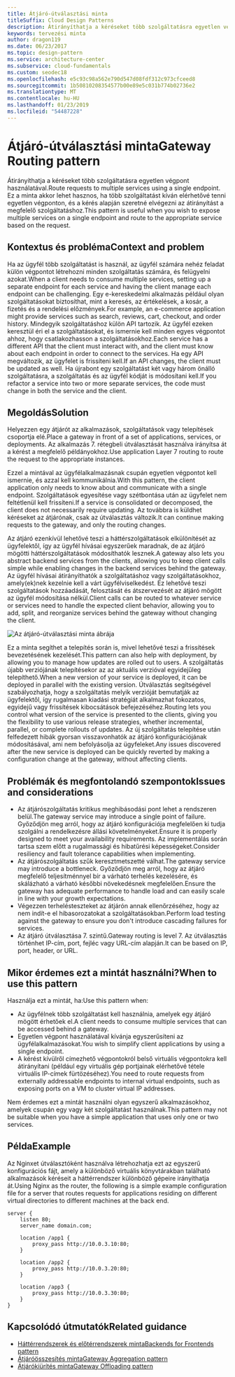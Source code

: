 ```yaml
---
title: Átjáró-útválasztási minta
titleSuffix: Cloud Design Patterns
description: Átirányíthatja a kéréseket több szolgáltatásra egyetlen végpont használatával.
keywords: tervezési minta
author: dragon119
ms.date: 06/23/2017
ms.topic: design-pattern
ms.service: architecture-center
ms.subservice: cloud-fundamentals
ms.custom: seodec18
ms.openlocfilehash: e5c93c98a562e790d547d08fdf312c973cfceed8
ms.sourcegitcommit: 1b50810208354577b00e89e5c031b774b02736e2
ms.translationtype: MT
ms.contentlocale: hu-HU
ms.lasthandoff: 01/23/2019
ms.locfileid: "54487228"
---
```

# <a name="gateway-routing-pattern"></a><span data-ttu-id="1dda0-104">Átjáró-útválasztási minta</span><span class="sxs-lookup"><span data-stu-id="1dda0-104">Gateway Routing pattern</span></span>

<span data-ttu-id="1dda0-105">Átirányíthatja a kéréseket több szolgáltatásra egyetlen végpont használatával.</span><span class="sxs-lookup"><span data-stu-id="1dda0-105">Route requests to multiple services using a single endpoint.</span></span> <span data-ttu-id="1dda0-106">Ez a minta akkor lehet hasznos, ha több szolgáltatást kíván elérhetővé tenni egyetlen végponton, és a kérés alapján szeretné elvégezni az átirányítást a megfelelő szolgáltatáshoz.</span><span class="sxs-lookup"><span data-stu-id="1dda0-106">This pattern is useful when you wish to expose multiple services on a single endpoint and route to the appropriate service based on the request.</span></span>

## <a name="context-and-problem"></a><span data-ttu-id="1dda0-107">Kontextus és probléma</span><span class="sxs-lookup"><span data-stu-id="1dda0-107">Context and problem</span></span>

<span data-ttu-id="1dda0-108">Ha az ügyfél több szolgáltatást is használ, az ügyfél számára nehéz feladat külön végpontot létrehozni minden szolgáltatás számára, és felügyelni azokat.</span><span class="sxs-lookup"><span data-stu-id="1dda0-108">When a client needs to consume multiple services, setting up a separate endpoint for each service and having the client manage each endpoint can be challenging.</span></span> <span data-ttu-id="1dda0-109">Egy e-kereskedelmi alkalmazás például olyan szolgáltatásokat biztosíthat, mint a keresés, az értékelések, a kosár, a fizetés és a rendelési előzmények.</span><span class="sxs-lookup"><span data-stu-id="1dda0-109">For example, an e-commerce application might provide services such as search, reviews, cart, checkout, and order history.</span></span> <span data-ttu-id="1dda0-110">Mindegyik szolgáltatáshoz külön API tartozik. Az ügyfél ezeken keresztül éri el a szolgáltatásokat, és ismernie kell minden egyes végpontot ahhoz, hogy csatlakozhasson a szolgáltatásokhoz.</span><span class="sxs-lookup"><span data-stu-id="1dda0-110">Each service has a different API that the client must interact with, and the client must know about each endpoint in order to connect to the services.</span></span> <span data-ttu-id="1dda0-111">Ha egy API megváltozik, az ügyfelet is frissíteni kell.</span><span class="sxs-lookup"><span data-stu-id="1dda0-111">If an API changes, the client must be updated as well.</span></span> <span data-ttu-id="1dda0-112">Ha újrabont egy szolgáltatást két vagy három önálló szolgáltatásra, a szolgáltatás és az ügyfél kódját is módosítani kell.</span><span class="sxs-lookup"><span data-stu-id="1dda0-112">If you refactor a service into two or more separate services, the code must change in both the service and the client.</span></span>

## <a name="solution"></a><span data-ttu-id="1dda0-113">Megoldás</span><span class="sxs-lookup"><span data-stu-id="1dda0-113">Solution</span></span>

<span data-ttu-id="1dda0-114">Helyezzen egy átjárót az alkalmazások, szolgáltatások vagy telepítések csoportja elé.</span><span class="sxs-lookup"><span data-stu-id="1dda0-114">Place a gateway in front of a set of applications, services, or deployments.</span></span> <span data-ttu-id="1dda0-115">Az alkalmazás 7. rétegbeli útválasztását használva irányítsa át a kérést a megfelelő példányokhoz.</span><span class="sxs-lookup"><span data-stu-id="1dda0-115">Use application Layer 7 routing to route the request to the appropriate instances.</span></span>

<span data-ttu-id="1dda0-116">Ezzel a mintával az ügyfélalkalmazásnak csupán egyetlen végpontot kell ismernie, és azzal kell kommunikálnia.</span><span class="sxs-lookup"><span data-stu-id="1dda0-116">With this pattern, the client application only needs to know about and communicate with a single endpoint.</span></span> <span data-ttu-id="1dda0-117">Szolgáltatások egyesítése vagy szétbontása után az ügyfelet nem feltétlenül kell frissíteni.</span><span class="sxs-lookup"><span data-stu-id="1dda0-117">If a service is consolidated or decomposed, the client does not necessarily require updating.</span></span> <span data-ttu-id="1dda0-118">Az továbbra is küldhet kéréseket az átjárónak, csak az útválasztás változik.</span><span class="sxs-lookup"><span data-stu-id="1dda0-118">It can continue making requests to the gateway, and only the routing changes.</span></span>

<span data-ttu-id="1dda0-119">Az átjáró ezenkívül lehetővé teszi a háttérszolgáltatások elkülönítését az ügyfelektől, így az ügyfél hívásai egyszerűek maradnak, de az átjáró mögötti háttérszolgáltatások módosíthatók lesznek.</span><span class="sxs-lookup"><span data-stu-id="1dda0-119">A gateway also lets you abstract backend services from the clients, allowing you to keep client calls simple while enabling changes in the backend services behind the gateway.</span></span> <span data-ttu-id="1dda0-120">Az ügyfél hívásai átirányíthatók a szolgáltatáshoz vagy szolgáltatásokhoz, amely(ek)nek kezelnie kell a várt ügyfélviselkedést. Ez lehetővé teszi szolgáltatások hozzáadását, felosztását és átszervezését az átjáró mögött az ügyfél módosítása nélkül.</span><span class="sxs-lookup"><span data-stu-id="1dda0-120">Client calls can be routed to whatever service or services need to handle the expected client behavior, allowing you to add, split, and reorganize services behind the gateway without changing the client.</span></span>

![Az átjáró-útválasztási minta ábrája](./_images/gateway-routing.png)

<span data-ttu-id="1dda0-122">Ez a minta segíthet a telepítés során is, mivel lehetővé teszi a frissítések bevezetésének kezelését.</span><span class="sxs-lookup"><span data-stu-id="1dda0-122">This pattern can also help with deployment, by allowing you to manage how updates are rolled out to users.</span></span> <span data-ttu-id="1dda0-123">A szolgáltatás újabb verziójának telepítésekor az az aktuális verzióval egyidejűleg telepíthető.</span><span class="sxs-lookup"><span data-stu-id="1dda0-123">When a new version of your service is deployed, it can be deployed in parallel with the existing version.</span></span> <span data-ttu-id="1dda0-124">Útválasztás segítségével szabályozhatja, hogy a szolgáltatás melyik verzióját bemutatják az ügyfelektől, így rugalmasan kiadási stratégiát alkalmazhat fokozatos, egyidejű vagy frissítések kibocsátások befejezéséhez.</span><span class="sxs-lookup"><span data-stu-id="1dda0-124">Routing lets you control what version of the service is presented to the clients, giving you the flexibility to use various release strategies, whether incremental, parallel, or complete rollouts of updates.</span></span> <span data-ttu-id="1dda0-125">Az új szolgáltatás telepítése után felfedezett hibák gyorsan visszavonhatók az átjáró konfigurációjának módosításával, ami nem befolyásolja az ügyfeleket.</span><span class="sxs-lookup"><span data-stu-id="1dda0-125">Any issues discovered after the new service is deployed can be quickly reverted by making a configuration change at the gateway, without affecting clients.</span></span>

## <a name="issues-and-considerations"></a><span data-ttu-id="1dda0-126">Problémák és megfontolandó szempontok</span><span class="sxs-lookup"><span data-stu-id="1dda0-126">Issues and considerations</span></span>

- <span data-ttu-id="1dda0-127">Az átjárószolgáltatás kritikus meghibásodási pont lehet a rendszeren belül.</span><span class="sxs-lookup"><span data-stu-id="1dda0-127">The gateway service may introduce a single point of failure.</span></span> <span data-ttu-id="1dda0-128">Győződjön meg arról, hogy az átjáró konfigurációja megfelelően ki tudja szolgálni a rendelkezésre állási követelményeket.</span><span class="sxs-lookup"><span data-stu-id="1dda0-128">Ensure it is properly designed to meet your availability requirements.</span></span> <span data-ttu-id="1dda0-129">Az implementálás során tartsa szem előtt a rugalmassági és hibatűrési képességeket.</span><span class="sxs-lookup"><span data-stu-id="1dda0-129">Consider resiliency and fault tolerance capabilities when implementing.</span></span>
- <span data-ttu-id="1dda0-130">Az átjárószolgáltatás szűk keresztmetszetté válhat.</span><span class="sxs-lookup"><span data-stu-id="1dda0-130">The gateway service may introduce a bottleneck.</span></span> <span data-ttu-id="1dda0-131">Győződjön meg arról, hogy az átjáró megfelelő teljesítménnyel bír a várható terhelés kezelésére, és skálázható a várható későbbi növekedésnek megfelelően.</span><span class="sxs-lookup"><span data-stu-id="1dda0-131">Ensure the gateway has adequate performance to handle load and can easily scale in line with your growth expectations.</span></span>
- <span data-ttu-id="1dda0-132">Végezzen terhelésteszteket az átjárón annak ellenőrzéséhez, hogy az nem indít-e el hibasorozatokat a szolgáltatásokban.</span><span class="sxs-lookup"><span data-stu-id="1dda0-132">Perform load testing against the gateway to ensure you don't introduce cascading failures for services.</span></span>
- <span data-ttu-id="1dda0-133">Az átjáró útválasztása 7. szintű.</span><span class="sxs-lookup"><span data-stu-id="1dda0-133">Gateway routing is level 7.</span></span> <span data-ttu-id="1dda0-134">Az útválasztás történhet IP-cím, port, fejléc vagy URL-cím alapján.</span><span class="sxs-lookup"><span data-stu-id="1dda0-134">It can be based on IP, port, header, or URL.</span></span>

## <a name="when-to-use-this-pattern"></a><span data-ttu-id="1dda0-135">Mikor érdemes ezt a mintát használni?</span><span class="sxs-lookup"><span data-stu-id="1dda0-135">When to use this pattern</span></span>

<span data-ttu-id="1dda0-136">Használja ezt a mintát, ha:</span><span class="sxs-lookup"><span data-stu-id="1dda0-136">Use this pattern when:</span></span>

- <span data-ttu-id="1dda0-137">Az ügyfélnek több szolgáltatást kell használnia, amelyek egy átjáró mögött érhetőek el.</span><span class="sxs-lookup"><span data-stu-id="1dda0-137">A client needs to consume multiple services that can be accessed behind a gateway.</span></span>
- <span data-ttu-id="1dda0-138">Egyetlen végpont használatával kívánja egyszerűsíteni az ügyfélalkalmazásokat.</span><span class="sxs-lookup"><span data-stu-id="1dda0-138">You wish to simplify client applications by using a single endpoint.</span></span>
- <span data-ttu-id="1dda0-139">A kérést kívülről címezhető végpontokról belső virtuális végpontokra kell átirányítani (például egy virtuális gép portjainak elérhetővé tétele virtuális IP-címek fürtözéséhez).</span><span class="sxs-lookup"><span data-stu-id="1dda0-139">You need to route requests from externally addressable endpoints to internal virtual endpoints, such as exposing ports on a VM to cluster virtual IP addresses.</span></span>

<span data-ttu-id="1dda0-140">Nem érdemes ezt a mintát használni olyan egyszerű alkalmazásokhoz, amelyek csupán egy vagy két szolgáltatást használnak.</span><span class="sxs-lookup"><span data-stu-id="1dda0-140">This pattern may not be suitable when you have a simple application that uses only one or two services.</span></span>

## <a name="example"></a><span data-ttu-id="1dda0-141">Példa</span><span class="sxs-lookup"><span data-stu-id="1dda0-141">Example</span></span>

<span data-ttu-id="1dda0-142">Az Nginxet útválasztóként használva létrehozhatja ezt az egyszerű konfigurációs fájt, amely a különböző virtuális könyvtárakban található alkalmazások kéréseit a háttérrendszer különböző gépeire irányíthatja át.</span><span class="sxs-lookup"><span data-stu-id="1dda0-142">Using Nginx as the router, the following is a simple example configuration file for a server that routes requests for applications residing on different virtual directories to different machines at the back end.</span></span>

```console
server {
    listen 80;
    server_name domain.com;

    location /app1 {
        proxy_pass http://10.0.3.10:80;
    }

    location /app2 {
        proxy_pass http://10.0.3.20:80;
    }

    location /app3 {
        proxy_pass http://10.0.3.30:80;
    }
}
```

## <a name="related-guidance"></a><span data-ttu-id="1dda0-143">Kapcsolódó útmutatók</span><span class="sxs-lookup"><span data-stu-id="1dda0-143">Related guidance</span></span>

- [<span data-ttu-id="1dda0-144">Háttérrendszerek és előtérrendszerek minta</span><span class="sxs-lookup"><span data-stu-id="1dda0-144">Backends for Frontends pattern</span></span>](./backends-for-frontends.md)
- [<span data-ttu-id="1dda0-145">Átjáróösszesítés minta</span><span class="sxs-lookup"><span data-stu-id="1dda0-145">Gateway Aggregation pattern</span></span>](./gateway-aggregation.md)
- [<span data-ttu-id="1dda0-146">Átjárókiürítés minta</span><span class="sxs-lookup"><span data-stu-id="1dda0-146">Gateway Offloading pattern</span></span>](./gateway-offloading.md)
